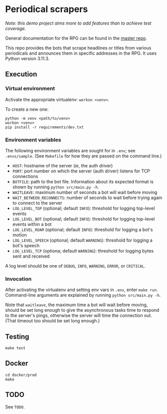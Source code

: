 # Periodical scrapers

*Note: this demo project aims more to add features than to achieve
test coverage.*

General documentation for the RPG can be found in the [master
repo](https://github.com/kirkiano/rpg-docker).

This repo provides the bots that scrape headlines or titles from various
periodicals and announces them in specific addresses in the RPG.
It uses Python version 3.11.3.

## Execution

### Virtual environment

Activate the appropriate virtualenv: `workon <venv>`.

To create a new one:
```
python -m venv <path/to/venv>
workon <venv>
pip install -r requirements/dev.txt
```

### Environment variables

The following environment variables are sought for in `.env`; see `.envs/sample`.
(See `Makefile` for how they are passed on the command line.)
* `HOST`: hostname of the server (*ie*, the auth driver)
* `PORT`: port number on which the server (auth driver) listens for TCP connections
* `BOTFILE`: path to the bot file. Information about its expected format is
  shown by running `python src/main.py -h`.
* `WAITLEAVE`: maximum number of seconds a bot will wait before moving
* `WAIT_BETWEEN_RECONNECTS`: number of seconds to wait before trying again to
  connect to the server
* `LOG_LEVEL_TOP` (optional; default `INFO`): threshold for logging top-level events
* `LOG_LEVEL_BOT` (optional; default `INFO`): threshold for logging top-level events within a bot
* `LOG_LEVEL_ROAM` (optional; default `INFO`): threshold for logging a bot's motion
* `LOG_LEVEL_SPEECH` (optional; default `WARNING`): threshold for logging a bot's speech
* `LOG_LEVEL_TCP` (optiona; default `WARNING`): threshold for logging bytes sent and received

A log level should be one of `DEBUG`, `INFO`, `WARNING`, `ERROR`,
or `CRITICAL`.


### Invocation

After activating the virtualenv and setting env vars in `.env`, enter `make run`.
Command-line arguments are explained by running `python src/main.py -h`.

Note that `waitleave`, the maximum time a bot will wait before moving,
should be set long enough to give the asynchronous tasks time to respond
to the server's pings, otherwise the server will time the connection out.
(That timeout too should be set long enough.)

## Testing

`make test`

## Docker

```
cd docker/prod
make
```

## TODO

See `TODO`.
